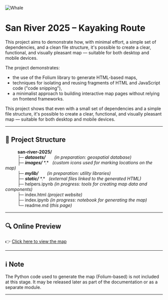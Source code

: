 
![Whale](https://raw.githubusercontent.com/stansy60/floatigans/main/san-river-2025/images/small-whale.png)


# San River 2025 – Kayaking Route

This project aims to demonstrate how, with minimal effort, a simple set of dependencies, and a clean file structure, it's possible to create a clear, functional, and visually pleasant map — suitable for both desktop and mobile devices.

The project demonstrates:

- the use of the Folium library to generate HTML-based maps,
- techniques for isolating and reusing fragments of HTML and JavaScript code ("code snipping"),
- a minimalist approach to building interactive map pages without relying on frontend frameworks.

This project shows that even with a small set of dependencies and a simple file structure, it's possible to create a clear, functional, and visually pleasant map — suitable for both desktop and mobile devices.

---

## 📁 Project Structure

&nbsp; &nbsp; &nbsp; &nbsp; &nbsp; __san-river-2025/__  <br/>
&nbsp; &nbsp; &nbsp; &nbsp; &nbsp; ├─ ___datasets/___   &nbsp; &nbsp; &nbsp; _(in preparation: geospatial database)_ <br/>
&nbsp; &nbsp; &nbsp; &nbsp; &nbsp; ├─ ___images/___ *.\*  &nbsp; _(custom icons used for marking locations on the map)_ <br/>
&nbsp; &nbsp; &nbsp; &nbsp; &nbsp; ├─ ___mylib/___  &nbsp; &nbsp; &nbsp; _(in preparation: utility libraries)_<br/>
&nbsp; &nbsp; &nbsp; &nbsp; &nbsp; ├─ ___static/___ *.\* &nbsp; _(external files linked to the generated HTML)_ <br/>
&nbsp; &nbsp; &nbsp; &nbsp; &nbsp; ├─ helpers.ipynb _(in progress: tools for creating map data and components)_ <br/>
&nbsp; &nbsp; &nbsp; &nbsp; &nbsp; ├─ index.html _(project website)_ <br/>
&nbsp; &nbsp; &nbsp; &nbsp; &nbsp; ├─ index.ipynb _(in progress: notebook for generating the map)_ <br/>
&nbsp; &nbsp; &nbsp; &nbsp; &nbsp; └─ readme.md  (_this page)_<br/>

---

## 🔍 Online Preview

👉 [Click here to view the map](https://stansy60.github.io/floatigans/san-river-2025/)

---

## ℹ️ Note

The Python code used to generate the map (Folium-based) is not included at this stage. It may be released later as part of the documentation or as a separate module.

---


